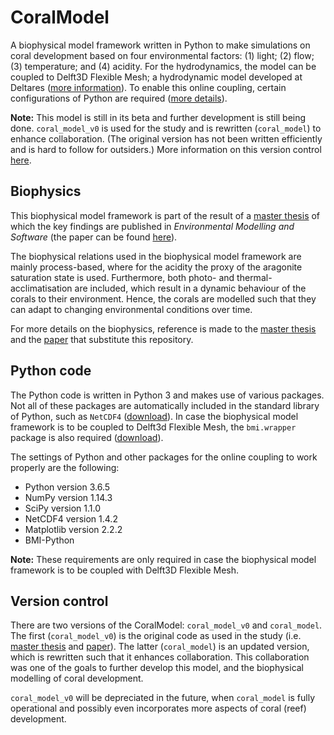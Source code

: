 # CoralModel
A biophysical model framework written in Python to make simulations 
on coral development based on four environmental factors: 
(1) light; (2) flow; (3) temperature; and (4) acidity. 
For the hydrodynamics, the model can be coupled to Delft3D Flexible Mesh; 
a hydrodynamic model developed at Deltares 
([more information](https://oss.deltares.nl/web/delft3dfm)). 
To enable this online coupling, certain configurations of Python are required 
([more details](#python-code)).

**Note:** This model is still in its beta and further development is still being done. 
``coral_model_v0`` is used for the study and is rewritten (``coral_model``) to enhance collaboration.
(The original version has not been written efficiently and is hard to follow for outsiders.)
More information on this version control [here](#version-control).

## Biophysics <a name="biophsics"></a>
This biophysical model framework is part of the result of a 
[master thesis](https://repository.tudelft.nl/islandora/object/uuid%3Ae211380e-3f92-4afe-b371-f1e87b0c3bbd?collection=education) 
of which the key findings are published in *Environmental Modelling and Software*
(the paper can be found [here](https://www.sciencedirect.com/science/article/pii/S1364815221001468?via%3Dihub)).

The biophysical relations used in the biophysical model framework are mainly process-based, 
where for the acidity the proxy of the aragonite saturation state is used. 
Furthermore, both photo- and thermal-acclimatisation are included, 
which result in a dynamic behaviour of the corals to their environment. 
Hence, the corals are modelled such that they can adapt to changing environmental conditions over time.

For more details on the biophysics, reference is made to the 
[master thesis](https://repository.tudelft.nl/islandora/object/uuid%3Ae211380e-3f92-4afe-b371-f1e87b0c3bbd?collection=education) 
and the [paper](https://www.sciencedirect.com/science/article/pii/S1364815221001468?via%3Dihub) that substitute this
repository.

## Python code <a name="python-code"></a>
The Python code is written in Python 3 and makes use of various packages. 
Not all of these packages are automatically included in the standard library of Python, 
such as ``NetCDF4`` ([download](http://www.ldf.uci.edu/~gohlke/pythonlibs/#netcdf4)). 
In case the biophysical model framework is to be coupled to Delft3d Flexible Mesh, 
the ``bmi.wrapper`` package is also required  ([download](https://github.com/openearth/bmi-python)).

The settings of Python and other packages for the online coupling to work properly are the following:

* Python version 3.6.5
* NumPy version 1.14.3
* SciPy version 1.1.0
* NetCDF4 version 1.4.2
* Matplotlib version 2.2.2
* BMI-Python

**Note:** These requirements are only required in case the biophysical model framework is to be coupled 
with Delft3D Flexible Mesh.


## Version control <a name="version-control"></a>
There are two versions of the CoralModel: ``coral_model_v0`` and ``coral_model``.
The first (``coral_model_v0``) is the original code as used in the study (i.e. 
[master thesis](https://repository.tudelft.nl/islandora/object/uuid%3Ae211380e-3f92-4afe-b371-f1e87b0c3bbd?collection=education) 
and [paper](https://www.sciencedirect.com/science/article/pii/S1364815221001468?via%3Dihub)).
The latter (``coral_model``) is an updated version, which is rewritten such that it enhances collaboration.
This collaboration was one of the goals to further develop this model, 
and the biophysical modelling of coral development.

``coral_model_v0`` will be depreciated in the future, when ``coral_model`` is fully operational
and possibly even incorporates more aspects of coral (reef) development.
